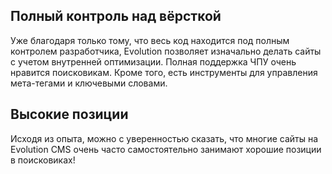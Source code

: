 ## Полный контроль над вёрсткой ##
Уже благодаря только тому, что весь код находится под полным контролем разработчика, Evolution позволяет изначально делать сайты с учетом внутренней оптимизации. Полная поддержка ЧПУ очень нравится поисковикам. Кроме того, есть инструменты для управления мета-тегами и ключевыми словами.

## Высокие позиции ##
Исходя из опыта, можно с уверенностью сказать, что многие сайты на Evolution CMS очень часто самостоятельно занимают хорошие позиции в поисковиках!